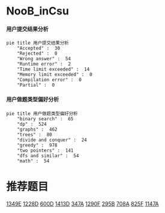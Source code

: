 # NooB_inCsu

<!-- tabs:start -->



#### **用户提交结果分析**

```mermaid
pie title 用户提交结果分析
    "Accepted" :  30
    "Rejected" :  0
    "Wrong answer" :  54
    "Runtime error" :  2
    "Time limit exceeded" :  14
    "Memory limit exceeded" :  0
    "Compilation error" :  0
    "Partial" :  0
```

#### **用户做题类型偏好分析**

```mermaid
pie title 用户做题类型偏好分析
    "binary search" :  65
    "dp" :  524
    "graphs" :  462
    "trees" :  80
    "divide and conquer" :  24
    "greedy" :  978
    "two pointers" :  141
    "dfs and similar" :  54
    "math" :  54
```



<!-- tabs:end -->
# 推荐题目
[1349E](https://codeforces.com/contest/1349/problem/E)
[1228D](https://codeforces.com/contest/1228/problem/D)
[600D](https://codeforces.com/contest/600/problem/D)
[1413D](https://codeforces.com/contest/1413/problem/D)
[347A](https://codeforces.com/contest/347/problem/A)
[1290F](https://codeforces.com/contest/1290/problem/F)
[295B](https://codeforces.com/contest/295/problem/B)
[708A](https://codeforces.com/contest/708/problem/A)
[825F](https://codeforces.com/contest/825/problem/F)
[1147A](https://codeforces.com/contest/1147/problem/A)

